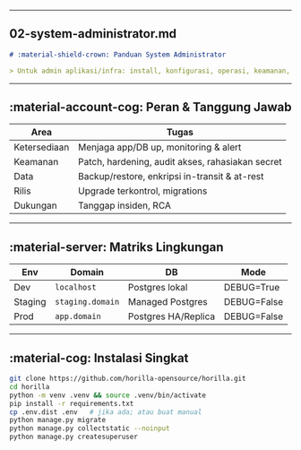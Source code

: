 
---

## 02-system-administrator.md

```markdown
# :material-shield-crown: Panduan System Administrator

> Untuk admin aplikasi/infra: install, konfigurasi, operasi, keamanan, scaling, backup/restore, dan runbook.
```
---

## :material-account-cog: Peran & Tanggung Jawab

| Area | Tugas |
|---|---|
| Ketersediaan | Menjaga app/DB up, monitoring & alert |
| Keamanan | Patch, hardening, audit akses, rahasiakan secret |
| Data | Backup/restore, enkripsi in-transit & at-rest |
| Rilis | Upgrade terkontrol, migrations |
| Dukungan | Tanggap insiden, RCA |

---

## :material-server: Matriks Lingkungan

| Env | Domain | DB | Mode |
|---|---|---|---|
| Dev | `localhost` | Postgres lokal | DEBUG=True |
| Staging | `staging.domain` | Managed Postgres | DEBUG=False |
| Prod | `app.domain` | Postgres HA/Replica | DEBUG=False |

---

## :material-cog: Instalasi Singkat

```bash
git clone https://github.com/horilla-opensource/horilla.git
cd horilla
python -m venv .venv && source .venv/bin/activate
pip install -r requirements.txt
cp .env.dist .env   # jika ada; atau buat manual
python manage.py migrate
python manage.py collectstatic --noinput
python manage.py createsuperuser
```